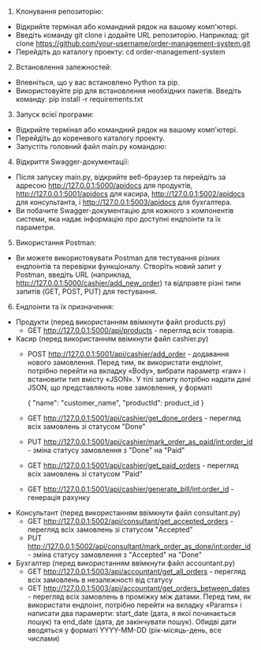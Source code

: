 1. Клонування репозиторію:
  - Відкрийте термінал або командний рядок на вашому комп'ютері.
  - Введіть команду git clone і додайте URL репозиторію. Наприклад: git clone https://github.com/your-username/order-management-system.git
  - Перейдіть до каталогу проекту: cd order-management-system
2. Встановлення залежностей:
  - Впевніться, що у вас встановлено Python та pip.
  - Використовуйте pip для встановлення необхідних пакетів. Введіть команду: pip install -r requirements.txt
3. Запуск всієї програми:
 - Відкрийте термінал або командний рядок на вашому комп'ютері.
 - Перейдіть до кореневого каталогу проекту.
 - Запустіть головний файл main.py командою:
4. Відкриття Swagger-документації:
 - Після запуску main.py, відкрийте веб-браузер та перейдіть за адресою http://127.0.0.1:5000/apidocs для продуктів, http://127.0.0.1:5001/apidocs для касира, http://127.0.0.1:5002/apidocs для консультанта, і http://127.0.0.1:5003/apidocs для бухгалтера.
 - Ви побачите Swagger-документацію для кожного з компонентів системи, яка надає інформацію про доступні ендпоінти та їх параметри.
5. Використання Postman:
  - Ви можете використовувати Postman для тестування різних ендпоінтів та перевірки функціоналу. Створіть новий запит у Postman, введіть URL (наприклад, http://127.0.0.1:5000/cashier/add_new_order) та відправте різні типи запитів (GET, POST, PUT) для тестування.
6. Ендпоінти та їх призначення:
  - Продукти (перед використанням ввімкнути файл products.py)
    - GET http://127.0.0.1:5000/api/products - перегляд всіх товарів.
  - Касир (перед використанням ввімкнути файл cashier.py)
    - POST http://127.0.0.1:5001/api/cashier/add_order - додавання нового замовлення. Перед тим, як використати ендпоінт, потрібно перейти на вкладку «Body», вибрати параметр «raw» і встановити тип вмісту «JSON». У тілі запиту потрібно надати дані JSON, що представляють нове замовлення, у форматі

      {
    "name": "customer_name",
    "productId": product_id
      }
    - GET http://127.0.0.1:5001/api/cashier/get_done_orders - перегляд всіх замовлень зі статусом "Done"
    - PUT http://127.0.0.1:5001/api/cashier/mark_order_as_paid/<int:order_id> - зміна статусу замовлення з "Done" на "Paid"
    - GET http://127.0.0.1:5001/api/cashier/get_paid_orders - перегляд всіх замовлень зі статусом "Paid"
    - GET http://127.0.0.1:5001/api/cashier/generate_bill/<int:order_id> - генерація рахунку
  - Консультант (перед використанням ввімкнути файл consultant.py)
    - GET http://127.0.0.1:5002/api/consultant/get_accepted_orders - перегляд всіх замовлень зі статусом "Accepted"
    - PUT http://127.0.0.1:5002/api/consultant/mark_order_as_done/<int:order_id> - зміна статусу замовлення з "Accepted" на "Done"
  - Бухгалтер (перед використанням ввімкнути файл accountant.py)
    - GET http://127.0.0.1:5003/api/accountant/get_all_orders - перегляд всіх замовлень в незалежності від статусу
    - GET http://127.0.0.1:5003/api/accountant/get_orders_between_dates - перегляд всіх замовлень в проміжку між датами. Перед тим, як використати ендпоінт, потрібно перейти на вкладку «Params» і написати два парамерти: start_date (дата, я якої починається пошук) та end_date (дата, де закінчувати пошук). Обидві дати вводяться у форматі YYYY-MM-DD (рік-місяць-день, все числами)
